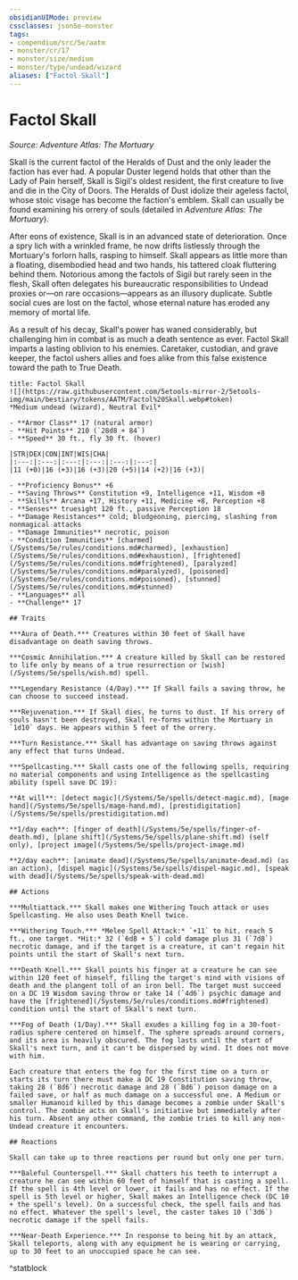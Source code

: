 ```yaml
---
obsidianUIMode: preview
cssclasses: json5e-monster
tags:
- compendium/src/5e/aatm
- monster/cr/17
- monster/size/medium
- monster/type/undead/wizard
aliases: ["Factol Skall"]
---
```

# Factol Skall
*Source: Adventure Atlas: The Mortuary*  

Skall is the current factol of the Heralds of Dust and the only leader the faction has ever had. A popular Duster legend holds that other than the Lady of Pain herself, Skall is Sigil's oldest resident, the first creature to live and die in the City of Doors. The Heralds of Dust idolize their ageless factol, whose stoic visage has become the faction's emblem. Skall can usually be found examining his orrery of souls (detailed in *Adventure Atlas: The Mortuary*).

After eons of existence, Skall is in an advanced state of deterioration. Once a spry lich with a wrinkled frame, he now drifts listlessly through the Mortuary's forlorn halls, rasping to himself. Skall appears as little more than a floating, disembodied head and two hands, his tattered cloak fluttering behind them. Notorious among the factols of Sigil but rarely seen in the flesh, Skall often delegates his bureaucratic responsibilities to Undead proxies or—on rare occasions—appears as an illusory duplicate. Subtle social cues are lost on the factol, whose eternal nature has eroded any memory of mortal life.

As a result of his decay, Skall's power has waned considerably, but challenging him in combat is as much a death sentence as ever. Factol Skall imparts a lasting oblivion to his enemies. Caretaker, custodian, and grave keeper, the factol ushers allies and foes alike from this false existence toward the path to True Death.

```ad-statblock
title: Factol Skall
![](https://raw.githubusercontent.com/5etools-mirror-2/5etools-img/main/bestiary/tokens/AATM/Factol%20Skall.webp#token)
*Medium undead (wizard), Neutral Evil*

- **Armor Class** 17 (natural armor)
- **Hit Points** 210 (`28d8 + 84`)
- **Speed** 30 ft., fly 30 ft. (hover)

|STR|DEX|CON|INT|WIS|CHA|
|:---:|:---:|:---:|:---:|:---:|:---:|
|11 (+0)|16 (+3)|16 (+3)|20 (+5)|14 (+2)|16 (+3)|

- **Proficiency Bonus** +6
- **Saving Throws** Constitution +9, Intelligence +11, Wisdom +8
- **Skills** Arcana +17, History +11, Medicine +8, Perception +8
- **Senses** truesight 120 ft., passive Perception 18
- **Damage Resistances** cold; bludgeoning, piercing, slashing from nonmagical attacks
- **Damage Immunities** necrotic, poison
- **Condition Immunities** [charmed](/Systems/5e/rules/conditions.md#charmed), [exhaustion](/Systems/5e/rules/conditions.md#exhaustion), [frightened](/Systems/5e/rules/conditions.md#frightened), [paralyzed](/Systems/5e/rules/conditions.md#paralyzed), [poisoned](/Systems/5e/rules/conditions.md#poisoned), [stunned](/Systems/5e/rules/conditions.md#stunned)
- **Languages** all
- **Challenge** 17

## Traits

***Aura of Death.*** Creatures within 30 feet of Skall have disadvantage on death saving throws.

***Cosmic Annihilation.*** A creature killed by Skall can be restored to life only by means of a true resurrection or [wish](/Systems/5e/spells/wish.md) spell.

***Legendary Resistance (4/Day).*** If Skall fails a saving throw, he can choose to succeed instead.

***Rejuvenation.*** If Skall dies, he turns to dust. If his orrery of souls hasn't been destroyed, Skall re-forms within the Mortuary in `1d10` days. He appears within 5 feet of the orrery.

***Turn Resistance.*** Skall has advantage on saving throws against any effect that turns Undead.

***Spellcasting.*** Skall casts one of the following spells, requiring no material components and using Intelligence as the spellcasting ability (spell save DC 19):

**At will**: [detect magic](/Systems/5e/spells/detect-magic.md), [mage hand](/Systems/5e/spells/mage-hand.md), [prestidigitation](/Systems/5e/spells/prestidigitation.md)

**1/day each**: [finger of death](/Systems/5e/spells/finger-of-death.md), [plane shift](/Systems/5e/spells/plane-shift.md) (self only), [project image](/Systems/5e/spells/project-image.md)

**2/day each**: [animate dead](/Systems/5e/spells/animate-dead.md) (as an action), [dispel magic](/Systems/5e/spells/dispel-magic.md), [speak with dead](/Systems/5e/spells/speak-with-dead.md)

## Actions

***Multiattack.*** Skall makes one Withering Touch attack or uses Spellcasting. He also uses Death Knell twice.

***Withering Touch.*** *Melee Spell Attack:* `+11` to hit, reach 5 ft., one target. *Hit:* 32 (`6d8 + 5`) cold damage plus 31 (`7d8`) necrotic damage, and if the target is a creature, it can't regain hit points until the start of Skall's next turn.

***Death Knell.*** Skall points his finger at a creature he can see within 120 feet of himself, filling the target's mind with visions of death and the plangent toll of an iron bell. The target must succeed on a DC 19 Wisdom saving throw or take 14 (`4d6`) psychic damage and have the [frightened](/Systems/5e/rules/conditions.md#frightened) condition until the start of Skall's next turn.

***Fog of Death (1/Day).*** Skall exudes a killing fog in a 30-foot-radius sphere centered on himself. The sphere spreads around corners, and its area is heavily obscured. The fog lasts until the start of Skall's next turn, and it can't be dispersed by wind. It does not move with him.

Each creature that enters the fog for the first time on a turn or starts its turn there must make a DC 19 Constitution saving throw, taking 28 (`8d6`) necrotic damage and 28 (`8d6`) poison damage on a failed save, or half as much damage on a successful one. A Medium or smaller Humanoid killed by this damage becomes a zombie under Skall's control. The zombie acts on Skall's initiative but immediately after his turn. Absent any other command, the zombie tries to kill any non-Undead creature it encounters.

## Reactions

Skall can take up to three reactions per round but only one per turn.

***Baleful Counterspell.*** Skall chatters his teeth to interrupt a creature he can see within 60 feet of himself that is casting a spell. If the spell is 4th level or lower, it fails and has no effect. If the spell is 5th level or higher, Skall makes an Intelligence check (DC 10 + the spell's level). On a successful check, the spell fails and has no effect. Whatever the spell's level, the caster takes 10 (`3d6`) necrotic damage if the spell fails.

***Near-Death Experience.*** In response to being hit by an attack, Skall teleports, along with any equipment he is wearing or carrying, up to 30 feet to an unoccupied space he can see.
```
^statblock